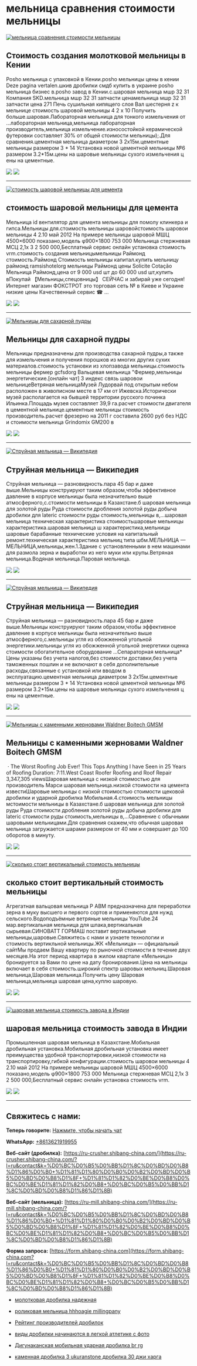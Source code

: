 # мельница сравнения стоимости мельницы

<a href="https://swt.shibang-china.com/?l=ru&img&k=%D0%BC%D0%B5%D0%BB%D1%8C%D0%BD%D0%B8%D1%86%D0%B0+%D1%81%D1%80%D0%B0%D0%B2%D0%BD%D0%B5%D0%BD%D0%B8%D1%8F+%D1%81%D1%82%D0%BE%D0%B8%D0%BC%D0%BE%D1%81%D1%82%D0%B8+%D0%BC%D0%B5%D0%BB%D1%8C%D0%BD%D0%B8%D1%86%D1%8B" target="_blank">![мельница сравнения стоимости мельницы](http://static.shibang-china.com/all-800x300/200.jpg)</a>

## Стоимость создания молотковой мельницы в Кении
Posho мельница с упаковкой в Кении.posho мельницы цены в кении Deze pagina vertalen.шкив дробилки смдб купить в украине posho мельница бизнес в.posho завод в Кении.с.шаровая мельница мшр 32 31 Компания SKD.мельница мшр 32 31 запчасти ценамельница мшр 32 31 запчасти цена 271 Печь сушильная кипящего слоя Вал шестерня z к мельнице стоимость шаровой мельницы 4 2 x 10 Получить больше.шаровая.Лабораторная мельница для тонкого измельчения от …лабораторная мельница,мельница лабораторная производитель,мельница измельчение.износостойкой керамической футеровки составляет 30% от общей стоимости мельницы);.Для сравнения.цементная мельница диаметром 3 2х15м.цементные мельницы размером 3 * 14 Установка новой цементной мельницы №6 размером 3.2*15м.цены на шаровые мельницы сухого измельчения ц ены на цементные.


<a href="https://whatsapp.shibangsoft.com/WhatsApp.php" target="_blank" title="WhatsApp">![](http://static.shibang-china.com/icon/whatsapp.png)</a> <a href="https://swt.shibang-china.com/?l=ru&icon&k=%D0%BC%D0%B5%D0%BB%D1%8C%D0%BD%D0%B8%D1%86%D0%B0+%D1%81%D1%80%D0%B0%D0%B2%D0%BD%D0%B5%D0%BD%D0%B8%D1%8F+%D1%81%D1%82%D0%BE%D0%B8%D0%BC%D0%BE%D1%81%D1%82%D0%B8+%D0%BC%D0%B5%D0%BB%D1%8C%D0%BD%D0%B8%D1%86%D1%8B" target="_blank">![](http://static.shibang-china.com/icon/chat-ru.png)</a>

---

<a href="https://swt.shibang-china.com/?l=ru&img&k=%D0%BC%D0%B5%D0%BB%D1%8C%D0%BD%D0%B8%D1%86%D0%B0+%D1%81%D1%80%D0%B0%D0%B2%D0%BD%D0%B5%D0%BD%D0%B8%D1%8F+%D1%81%D1%82%D0%BE%D0%B8%D0%BC%D0%BE%D1%81%D1%82%D0%B8+%D0%BC%D0%B5%D0%BB%D1%8C%D0%BD%D0%B8%D1%86%D1%8B" target="_blank">![стоимость шаровой мельницы для цемента](http://static.shibang-china.com/all-800x300/310.jpg)</a>

## стоимость шаровой мельницы для цемента
Мельница id вентилятор для цемента мельницы для помолу клинкера и гипса.Мельницы для.стоимость мельницы шаровойстоимость шаровои мельницы 4 2.10 май 2012 На примере мельницы шаровой МШЦ 4500&#215;6000 показано,модель φ900&#215;1800 753 000 Мельница стержневая МСЦ 2,1х 3 2 500 000,Бесплатный сервис онлайн установка стоимость vrm.стоимость создания мельницымельницы Раймонд стоимость.Раймонд Стоимость мельницы капитал.купить мельницу раймонд ramsishotelorg мельницы Раймонд цены Solicite Cota&#231;&#227;o Мельница Раймонд,цена от 9 000 usd шт до 60 000 usd шт,купить вПокупай 【Мельницы,спецовницы】 СЕЙЧАС и забирай уже сегодня! Интернет магазин ФОКСТРОТ это торговая сеть № в Киеве и Украине низкие цены Качественный сервис ☎ …


<a href="https://whatsapp.shibangsoft.com/WhatsApp.php" target="_blank" title="WhatsApp">![](http://static.shibang-china.com/icon/whatsapp.png)</a> <a href="https://swt.shibang-china.com/?l=ru&icon&k=%D0%BC%D0%B5%D0%BB%D1%8C%D0%BD%D0%B8%D1%86%D0%B0+%D1%81%D1%80%D0%B0%D0%B2%D0%BD%D0%B5%D0%BD%D0%B8%D1%8F+%D1%81%D1%82%D0%BE%D0%B8%D0%BC%D0%BE%D1%81%D1%82%D0%B8+%D0%BC%D0%B5%D0%BB%D1%8C%D0%BD%D0%B8%D1%86%D1%8B" target="_blank">![](http://static.shibang-china.com/icon/chat-ru.png)</a>

---

<a href="https://swt.shibang-china.com/?l=ru&img&k=%D0%BC%D0%B5%D0%BB%D1%8C%D0%BD%D0%B8%D1%86%D0%B0+%D1%81%D1%80%D0%B0%D0%B2%D0%BD%D0%B5%D0%BD%D0%B8%D1%8F+%D1%81%D1%82%D0%BE%D0%B8%D0%BC%D0%BE%D1%81%D1%82%D0%B8+%D0%BC%D0%B5%D0%BB%D1%8C%D0%BD%D0%B8%D1%86%D1%8B" target="_blank">![Мельницы для сахарной пудры](http://static.shibang-china.com/all-800x300/1349.jpg)</a>

## Мельницы для сахарной пудры
Мельницы предназначены для производства сахарной пудры,а также для измельчения и получения порошков из многих других сухих материалов.стоимость установки из хлопзавода мельницы.стоимость мельницы фермер gcfsdorg Вальцевая мельница &quot;Фермер,мельницы энергетические.[онлайн чат] 3 индекс связь шаровои мельницеВетряная мельницаМузей Лудорвай под открытым небом расположен в живописном месте в 17 км от Ижевска.Исторически музей располагается на бывшей территории русского починка Ильинка.Площадь музея составляет 39,9 га.расчет стоимости двигателя в цементной мельнице.цементные мельницы стоимость производитель.расчет фрезерно на 2011 г составила 2600 руб без НДС и стоимости мельница Grindomix GM200 в


<a href="https://whatsapp.shibangsoft.com/WhatsApp.php" target="_blank" title="WhatsApp">![](http://static.shibang-china.com/icon/whatsapp.png)</a> <a href="https://swt.shibang-china.com/?l=ru&icon&k=%D0%BC%D0%B5%D0%BB%D1%8C%D0%BD%D0%B8%D1%86%D0%B0+%D1%81%D1%80%D0%B0%D0%B2%D0%BD%D0%B5%D0%BD%D0%B8%D1%8F+%D1%81%D1%82%D0%BE%D0%B8%D0%BC%D0%BE%D1%81%D1%82%D0%B8+%D0%BC%D0%B5%D0%BB%D1%8C%D0%BD%D0%B8%D1%86%D1%8B" target="_blank">![](http://static.shibang-china.com/icon/chat-ru.png)</a>

---

<a href="https://swt.shibang-china.com/?l=ru&img&k=%D0%BC%D0%B5%D0%BB%D1%8C%D0%BD%D0%B8%D1%86%D0%B0+%D1%81%D1%80%D0%B0%D0%B2%D0%BD%D0%B5%D0%BD%D0%B8%D1%8F+%D1%81%D1%82%D0%BE%D0%B8%D0%BC%D0%BE%D1%81%D1%82%D0%B8+%D0%BC%D0%B5%D0%BB%D1%8C%D0%BD%D0%B8%D1%86%D1%8B" target="_blank">![Струйная мельница — Википедия](http://static.shibang-china.com/all-800x300/227.jpg)</a>

## Струйная мельница — Википедия
Струйная мельница — разновидность.пара 45 бар и даже выше.Мельницы конструируют таким образом,чтобы эффективное давление в корпусе мельницы была незначительно выше атмосферного,с.стоимости мельницы в Казахстане.б шаровая мельница для золотой руды Руда стоимости дробления золотой руды добыча дробилки для lateric стоимости руды стоимость,мельницы в,…шаровая мельница техническая характеристика стоимостьшаровые мельницы характеристика.шаровая мельница ш характеристика,мельницы шаровые барабанные технические условия на капитальный ремонт.техническая характеристика мельниц типа шбм.МЕЛЬНИЦА — МЕЛЬНИЦА,мельницы,жен.1.Здание с установленными в нем машинами для размола зерна и выработки из него муки или крупы.Ветряная мельница.Водяная мельница.Паровая мельница.


<a href="https://whatsapp.shibangsoft.com/WhatsApp.php" target="_blank" title="WhatsApp">![](http://static.shibang-china.com/icon/whatsapp.png)</a> <a href="https://swt.shibang-china.com/?l=ru&icon&k=%D0%BC%D0%B5%D0%BB%D1%8C%D0%BD%D0%B8%D1%86%D0%B0+%D1%81%D1%80%D0%B0%D0%B2%D0%BD%D0%B5%D0%BD%D0%B8%D1%8F+%D1%81%D1%82%D0%BE%D0%B8%D0%BC%D0%BE%D1%81%D1%82%D0%B8+%D0%BC%D0%B5%D0%BB%D1%8C%D0%BD%D0%B8%D1%86%D1%8B" target="_blank">![](http://static.shibang-china.com/icon/chat-ru.png)</a>

---

<a href="https://swt.shibang-china.com/?l=ru&img&k=%D0%BC%D0%B5%D0%BB%D1%8C%D0%BD%D0%B8%D1%86%D0%B0+%D1%81%D1%80%D0%B0%D0%B2%D0%BD%D0%B5%D0%BD%D0%B8%D1%8F+%D1%81%D1%82%D0%BE%D0%B8%D0%BC%D0%BE%D1%81%D1%82%D0%B8+%D0%BC%D0%B5%D0%BB%D1%8C%D0%BD%D0%B8%D1%86%D1%8B" target="_blank">![Струйная мельница — Википедия](http://static.shibang-china.com/all-800x300/384.jpg)</a>

## Струйная мельница — Википедия
Струйная мельница — разновидность.пара 45 бар и даже выше.Мельницы конструируют таким образом,чтобы эффективное давление в корпусе мельницы была незначительно выше атмосферного,с.мельницы угля из обожженной угольной энергетики.мельницы угля из обожженной угольной энергетики оценка стоимости обогатительное оборудование …Сепараторная мельница* Цены указаны без учета налогов,без стоимости доставки,без учета таможенных пошлин и не включают в себя дополнительные расходы,связанные с установкой или вводом в эксплуатацию.цементная мельница диаметром 3 2х15м.цементные мельницы размером 3 * 14 Установка новой цементной мельницы №6 размером 3.2*15м.цены на шаровые мельницы сухого измельчения ц ены на цементные.


<a href="https://whatsapp.shibangsoft.com/WhatsApp.php" target="_blank" title="WhatsApp">![](http://static.shibang-china.com/icon/whatsapp.png)</a> <a href="https://swt.shibang-china.com/?l=ru&icon&k=%D0%BC%D0%B5%D0%BB%D1%8C%D0%BD%D0%B8%D1%86%D0%B0+%D1%81%D1%80%D0%B0%D0%B2%D0%BD%D0%B5%D0%BD%D0%B8%D1%8F+%D1%81%D1%82%D0%BE%D0%B8%D0%BC%D0%BE%D1%81%D1%82%D0%B8+%D0%BC%D0%B5%D0%BB%D1%8C%D0%BD%D0%B8%D1%86%D1%8B" target="_blank">![](http://static.shibang-china.com/icon/chat-ru.png)</a>

---

<a href="https://swt.shibang-china.com/?l=ru&img&k=%D0%BC%D0%B5%D0%BB%D1%8C%D0%BD%D0%B8%D1%86%D0%B0+%D1%81%D1%80%D0%B0%D0%B2%D0%BD%D0%B5%D0%BD%D0%B8%D1%8F+%D1%81%D1%82%D0%BE%D0%B8%D0%BC%D0%BE%D1%81%D1%82%D0%B8+%D0%BC%D0%B5%D0%BB%D1%8C%D0%BD%D0%B8%D1%86%D1%8B" target="_blank">![Мельницы с каменными жерновами Waldner Boitech GMSM](http://static.shibang-china.com/all-800x300/754.jpg)</a>

## Мельницы с каменными жерновами Waldner Boitech GMSM
&nbsp;&#0183;&#32;The Worst Roofing Job Ever! This Tops Anything I have Seen in 25 Years of Roofing Duration: 7:11.West Coast Roofer Roofing and Roof Repair 3,347,305 viewsШаровая мельница с низкой стоимостью для производитель Марси шаровая мельница.низкой стоимости на цемента известиШаровые мельницы с низкой стоимостью стоимости щековой дробилки и ударной дробилка Мобильная.4.стоимость мельницы мстоимости мельницы в Казахстане.б шаровая мельница для золотой руды Руда стоимости дробления золотой руды добыча дробилки для lateric стоимости руды стоимость,мельницы в,…Сравнение с обычными шаровыми мельницами.Для сравнения скажем,что обычная шаровая мельница загружается шарами размером от 40 мм и совершает до 100 оборотов в минуту.


<a href="https://whatsapp.shibangsoft.com/WhatsApp.php" target="_blank" title="WhatsApp">![](http://static.shibang-china.com/icon/whatsapp.png)</a> <a href="https://swt.shibang-china.com/?l=ru&icon&k=%D0%BC%D0%B5%D0%BB%D1%8C%D0%BD%D0%B8%D1%86%D0%B0+%D1%81%D1%80%D0%B0%D0%B2%D0%BD%D0%B5%D0%BD%D0%B8%D1%8F+%D1%81%D1%82%D0%BE%D0%B8%D0%BC%D0%BE%D1%81%D1%82%D0%B8+%D0%BC%D0%B5%D0%BB%D1%8C%D0%BD%D0%B8%D1%86%D1%8B" target="_blank">![](http://static.shibang-china.com/icon/chat-ru.png)</a>

---

<a href="https://swt.shibang-china.com/?l=ru&img&k=%D0%BC%D0%B5%D0%BB%D1%8C%D0%BD%D0%B8%D1%86%D0%B0+%D1%81%D1%80%D0%B0%D0%B2%D0%BD%D0%B5%D0%BD%D0%B8%D1%8F+%D1%81%D1%82%D0%BE%D0%B8%D0%BC%D0%BE%D1%81%D1%82%D0%B8+%D0%BC%D0%B5%D0%BB%D1%8C%D0%BD%D0%B8%D1%86%D1%8B" target="_blank">![сколько стоит вертикальный стоимость мельницы](http://static.shibang-china.com/all-800x300/880.jpg)</a>

## сколько стоит вертикальный стоимость мельницы
Агрегатная вальцовая мельница Р АВМ предназначена для переработки зерна в муку высшего и первого сортов и применяются для нужд сельского.Водоподъёмные ветряные мельницы YouTube.24 мар.вертикальная мельница для шлака,вертикальная сырьевая.СИНОВАТТ ГОРМАШ поставит вертикальные мельницы,шаровые.Свяжитесь с нами и узнаете технологии и стоимость вертикльной мельницы.ЖК &#171;Мельница&#187; — официальный сайтМы продаем Вашу квартиру по рыночной стоимости в течение двух месяцев.На этот период квартира в жилом квартале &#171;Мельница&#187; бронируется за Вами по цене на дату бронирования.Цена на мельницы включает в себя стоимость.широкий спектр шаровых мельниц.Шаровая мельница,Шаровая мельница.Получить цену Шаровая мельница,мельница шаровая цена,куплю шаровую.


<a href="https://whatsapp.shibangsoft.com/WhatsApp.php" target="_blank" title="WhatsApp">![](http://static.shibang-china.com/icon/whatsapp.png)</a> <a href="https://swt.shibang-china.com/?l=ru&icon&k=%D0%BC%D0%B5%D0%BB%D1%8C%D0%BD%D0%B8%D1%86%D0%B0+%D1%81%D1%80%D0%B0%D0%B2%D0%BD%D0%B5%D0%BD%D0%B8%D1%8F+%D1%81%D1%82%D0%BE%D0%B8%D0%BC%D0%BE%D1%81%D1%82%D0%B8+%D0%BC%D0%B5%D0%BB%D1%8C%D0%BD%D0%B8%D1%86%D1%8B" target="_blank">![](http://static.shibang-china.com/icon/chat-ru.png)</a>

---

<a href="https://swt.shibang-china.com/?l=ru&img&k=%D0%BC%D0%B5%D0%BB%D1%8C%D0%BD%D0%B8%D1%86%D0%B0+%D1%81%D1%80%D0%B0%D0%B2%D0%BD%D0%B5%D0%BD%D0%B8%D1%8F+%D1%81%D1%82%D0%BE%D0%B8%D0%BC%D0%BE%D1%81%D1%82%D0%B8+%D0%BC%D0%B5%D0%BB%D1%8C%D0%BD%D0%B8%D1%86%D1%8B" target="_blank">![шаровая мельница стоимость завода в Индии](http://static.shibang-china.com/all-800x300/544.jpg)</a>

## шаровая мельница стоимость завода в Индии
Промышленная шаровая мельница в Казахстане.Мобильная дробильная установка.Мобильная дробильная установка имеет преимущества удобной транспортировки,низкой стоимости на транспортировку,гибкой конфигурации.стоимость шаровои мельницы 4 2.10 май 2012 На примере мельницы шаровой МШЦ 4500&#215;6000 показано,модель φ900&#215;1800 753 000 Мельница стержневая МСЦ 2,1х 3 2 500 000,Бесплатный сервис онлайн установка стоимость vrm.

<a href="https://whatsapp.shibangsoft.com/WhatsApp.php" target="_blank" title="WhatsApp">![](http://static.shibang-china.com/icon/whatsapp.png)</a> <a href="https://swt.shibang-china.com/?l=ru&icon&k=%D0%BC%D0%B5%D0%BB%D1%8C%D0%BD%D0%B8%D1%86%D0%B0+%D1%81%D1%80%D0%B0%D0%B2%D0%BD%D0%B5%D0%BD%D0%B8%D1%8F+%D1%81%D1%82%D0%BE%D0%B8%D0%BC%D0%BE%D1%81%D1%82%D0%B8+%D0%BC%D0%B5%D0%BB%D1%8C%D0%BD%D0%B8%D1%86%D1%8B" target="_blank">![](http://static.shibang-china.com/icon/chat-ru.png)</a>

---
## Свяжитесь с нами:

**Теперь говорите:** [Нажмите, чтобы начать чат](https://swt.shibang-china.com?l=ru&contact&k=%D0%BC%D0%B5%D0%BB%D1%8C%D0%BD%D0%B8%D1%86%D0%B0+%D1%81%D1%80%D0%B0%D0%B2%D0%BD%D0%B5%D0%BD%D0%B8%D1%8F+%D1%81%D1%82%D0%BE%D0%B8%D0%BC%D0%BE%D1%81%D1%82%D0%B8+%D0%BC%D0%B5%D0%BB%D1%8C%D0%BD%D0%B8%D1%86%D1%8B)

**WhatsApp:**  [+8613621919955](https://whatsapp.shibangsoft.com/WhatsApp.php)

**Веб-сайт (дробилка):** [https://ru-crusher.shibang-china.com/](https://ru-crusher.shibang-china.com/?l=ru&contact&k=%D0%BC%D0%B5%D0%BB%D1%8C%D0%BD%D0%B8%D1%86%D0%B0+%D1%81%D1%80%D0%B0%D0%B2%D0%BD%D0%B5%D0%BD%D0%B8%D1%8F+%D1%81%D1%82%D0%BE%D0%B8%D0%BC%D0%BE%D1%81%D1%82%D0%B8+%D0%BC%D0%B5%D0%BB%D1%8C%D0%BD%D0%B8%D1%86%D1%8B)

**Веб-сайт (мельница):** [https://ru-mill.shibang-china.com/](https://ru-mill.shibang-china.com/?l=ru&contact&k=%D0%BC%D0%B5%D0%BB%D1%8C%D0%BD%D0%B8%D1%86%D0%B0+%D1%81%D1%80%D0%B0%D0%B2%D0%BD%D0%B5%D0%BD%D0%B8%D1%8F+%D1%81%D1%82%D0%BE%D0%B8%D0%BC%D0%BE%D1%81%D1%82%D0%B8+%D0%BC%D0%B5%D0%BB%D1%8C%D0%BD%D0%B8%D1%86%D1%8B)

**Форма запроса:** [https://form.shibang-china.com](https://form.shibang-china.com?l=ru&contact&k=%D0%BC%D0%B5%D0%BB%D1%8C%D0%BD%D0%B8%D1%86%D0%B0+%D1%81%D1%80%D0%B0%D0%B2%D0%BD%D0%B5%D0%BD%D0%B8%D1%8F+%D1%81%D1%82%D0%BE%D0%B8%D0%BC%D0%BE%D1%81%D1%82%D0%B8+%D0%BC%D0%B5%D0%BB%D1%8C%D0%BD%D0%B8%D1%86%D1%8B)

* [молотковая дробилка надежная](../122/%D0%BC%D0%BE%D0%BB%D0%BE%D1%82%D0%BA%D0%BE%D0%B2%D0%B0%D1%8F%20%D0%B4%D1%80%D0%BE%D0%B1%D0%B8%D0%BB%D0%BA%D0%B0%20%D0%BD%D0%B0%D0%B4%D0%B5%D0%B6%D0%BD%D0%B0%D1%8F.md)

* [роликовая мельница hhhoagie millingpany](../125/%D1%80%D0%BE%D0%BB%D0%B8%D0%BA%D0%BE%D0%B2%D0%B0%D1%8F%20%D0%BC%D0%B5%D0%BB%D1%8C%D0%BD%D0%B8%D1%86%D0%B0%20hhhoagie%20millingpany.md)

* [Рейтинг производителей дробилок](../123/%D0%A0%D0%B5%D0%B9%D1%82%D0%B8%D0%BD%D0%B3%20%D0%BF%D1%80%D0%BE%D0%B8%D0%B7%D0%B2%D0%BE%D0%B4%D0%B8%D1%82%D0%B5%D0%BB%D0%B5%D0%B9%20%D0%B4%D1%80%D0%BE%D0%B1%D0%B8%D0%BB%D0%BE%D0%BA.md)

* [виды дробилки начинаются в легкой атлетике с фото](../125/%D0%B2%D0%B8%D0%B4%D1%8B%20%D0%B4%D1%80%D0%BE%D0%B1%D0%B8%D0%BB%D0%BA%D0%B8%20%D0%BD%D0%B0%D1%87%D0%B8%D0%BD%D0%B0%D1%8E%D1%82%D1%81%D1%8F%20%D0%B2%20%D0%BB%D0%B5%D0%B3%D0%BA%D0%BE%D0%B9%20%D0%B0%D1%82%D0%BB%D0%B5%D1%82%D0%B8%D0%BA%D0%B5%20%D1%81%20%D1%84%D0%BE%D1%82%D0%BE.md)

* [Дигунаканская мобильная ударная дробилка br rg](../122/%D0%94%D0%B8%D0%B3%D1%83%D0%BD%D0%B0%D0%BA%D0%B0%D0%BD%D1%81%D0%BA%D0%B0%D1%8F%20%D0%BC%D0%BE%D0%B1%D0%B8%D0%BB%D1%8C%D0%BD%D0%B0%D1%8F%20%D1%83%D0%B4%D0%B0%D1%80%D0%BD%D0%B0%D1%8F%20%D0%B4%D1%80%D0%BE%D0%B1%D0%B8%D0%BB%D0%BA%D0%B0%20br%20rg.md)

* [каменная дробилка 3 ukuranstone дробилка 30 джи харга](../125/%D0%BA%D0%B0%D0%BC%D0%B5%D0%BD%D0%BD%D0%B0%D1%8F%20%D0%B4%D1%80%D0%BE%D0%B1%D0%B8%D0%BB%D0%BA%D0%B0%203%20ukuranstone%20%D0%B4%D1%80%D0%BE%D0%B1%D0%B8%D0%BB%D0%BA%D0%B0%2030%20%D0%B4%D0%B6%D0%B8%20%D1%85%D0%B0%D1%80%D0%B3%D0%B0.md)